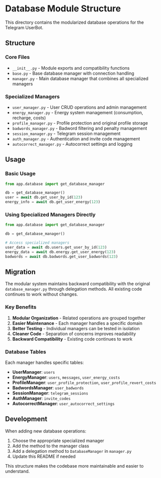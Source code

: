 # Database Module Structure

This directory contains the modularized database operations for the Telegram UserBot.

## Structure

### Core Files
- `__init__.py` - Module exports and compatibility functions
- `base.py` - Base database manager with connection handling
- `manager.py` - Main database manager that combines all specialized managers

### Specialized Managers
- `user_manager.py` - User CRUD operations and admin management
- `energy_manager.py` - Energy system management (consumption, recharge, costs)
- `profile_manager.py` - Profile protection and original profile storage
- `badwords_manager.py` - Badword filtering and penalty management
- `session_manager.py` - Telegram session management
- `auth_manager.py` - Authentication and invite code management
- `autocorrect_manager.py` - Autocorrect settings and logging

## Usage

### Basic Usage
```python
from app.database import get_database_manager

db = get_database_manager()
user = await db.get_user_by_id(123)
energy_info = await db.get_user_energy(123)
```

### Using Specialized Managers Directly
```python
from app.database import get_database_manager

db = get_database_manager()

# Access specialized managers
user_data = await db.users.get_user_by_id(123)
energy_data = await db.energy.get_user_energy(123)
badwords = await db.badwords.get_user_badwords(123)
```

## Migration

The modular system maintains backward compatibility with the original `database_manager.py` through delegation methods. All existing code continues to work without changes.

### Key Benefits
1. **Modular Organization** - Related operations are grouped together
2. **Easier Maintenance** - Each manager handles a specific domain
3. **Better Testing** - Individual managers can be tested in isolation
4. **Cleaner Code** - Separation of concerns improves readability
5. **Backward Compatibility** - Existing code continues to work

### Database Tables

Each manager handles specific tables:

- **UserManager**: `users`
- **EnergyManager**: `users`, `messages`, `user_energy_costs`
- **ProfileManager**: `user_profile_protection`, `user_profile_revert_costs`
- **BadwordsManager**: `user_badwords`
- **SessionManager**: `telegram_sessions`
- **AuthManager**: `invite_codes`
- **AutocorrectManager**: `user_autocorrect_settings`

## Development

When adding new database operations:

1. Choose the appropriate specialized manager
2. Add the method to the manager class
3. Add a delegation method to `DatabaseManager` in `manager.py`
4. Update this README if needed

This structure makes the codebase more maintainable and easier to understand.
